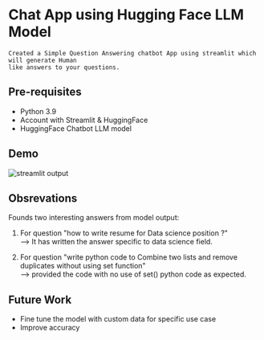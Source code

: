 #  Chat App using Hugging Face LLM Model 
```
Created a Simple Question Answering chatbot App using streamlit which will generate Human
like answers to your questions.  
```

## Pre-requisites

- Python 3.9
- Account with Streamlit & HuggingFace
- HuggingFace Chatbot LLM model

## Demo
![streamlit output](https://github.com/sarangb0003/App_LLM_HuggingFace_ChatBot/assets/61322867/4fc32544-383a-4086-9e1d-abc2abbda64e)

## Obsrevations

Founds two interesting answers from model output:
1) For question "how to write resume for Data science position ?"<br>
--> It has written the answer specific to data science field.

2) For question "write python code to Combine two lists and remove duplicates without using set function"<br>
--> provided the code with no use of set() python code as expected.

## Future Work

- Fine tune the model with custom data for specific use case
- Improve accuracy 
